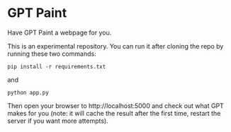 # GPT Paint

Have GPT Paint a webpage for you.

This is an experimental repository. You can run it after cloning the repo by running these two commands:

```
pip install -r requirements.txt
```
and
```
python app.py
```

Then open your browser to http://localhost:5000 and check out what GPT makes for you (note: it will cache the result after the first time, restart the server if you want more attempts).
